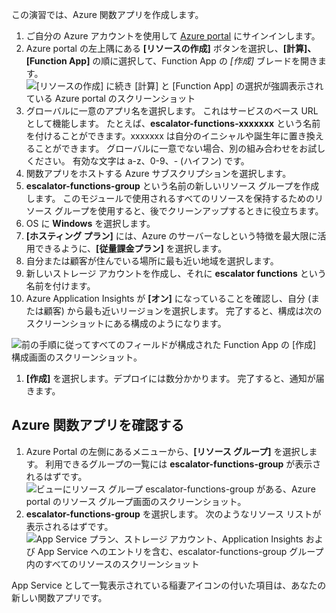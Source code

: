 この演習では、Azure 関数アプリを作成します。

1. ご自分の Azure アカウントを使用して [Azure portal](https://portal.azure.com?azure-portal=true) にサインインします。
1. Azure portal の左上隅にある **[リソースの作成]** ボタンを選択し、**[計算]、[Function App]** の順に選択して、Function App の *[作成]* ブレードを開きます。
  ![*[リソースの作成]* に続き *[計算]* と *[Function App]* の選択が強調表示されている Azure portal のスクリーンショット](../images/4-create-function-app-blade.png)
1. グローバルに一意のアプリ名を選択します。 これはサービスのベース URL として機能します。 たとえば、**escalator-functions-xxxxxxx** という名前を付けることができます。xxxxxxx は自分のイニシャルや誕生年に置き換えることができます。 グローバルに一意でない場合、別の組み合わせをお試しください。 有効な文字は a-z、0-9、- (ハイフン) です。
1. 関数アプリをホストする Azure サブスクリプションを選択します。
1. **escalator-functions-group** という名前の新しいリソース グループを作成します。 このモジュールで使用されるすべてのリソースを保持するためのリソース グループを使用すると、後でクリーンアップするときに役立ちます。
1. OS に **Windows** を選択します。
1. **[ホスティング プラン]** には、Azure のサーバーなしという特徴を最大限に活用できるように、**[従量課金プラン]** を選択します。
1. 自分または顧客が住んでいる場所に最も近い地域を選択します。
1. 新しいストレージ アカウントを作成し、それに **escalator functions** という名前を付けます。
1. Azure Application Insights が **[オン]** になっていることを確認し、自分 (または顧客) から最も近いリージョンを選択します。
完了すると、構成は次のスクリーンショットにある構成のようになります。

  ![前の手順に従ってすべてのフィールドが構成された Function App の *[作成]* 構成画面のスクリーンショット。](../images/4-create-function-app-settings.png)

1. **[作成]** を選択します。デプロイには数分かかります。 完了すると、通知が届きます。

## <a name="verify-your-azure-function-app"></a>Azure 関数アプリを確認する

1. Azure Portal の左側にあるメニューから、**[リソース グループ]** を選択します。 利用できるグループの一覧には **escalator-functions-group** が表示されるはずです。
  ![ビューにリソース グループ **escalator-functions-group** がある、Azure portal のリソース グループ画面のスクリーンショット。](../images/4-resource-group.png)
1. **escalator-functions-group** を選択します。 次のようなリソース リストが表示されるはずです。
  ![App Service プラン、ストレージ アカウント、Application Insights および App Service へのエントリを含む、**escalator-functions-group** グループ内のすべてのリソースのスクリーンショット](../images/4-resource-list.png)

App Service として一覧表示されている稲妻アイコンの付いた項目は、あなたの新しい関数アプリです。 
